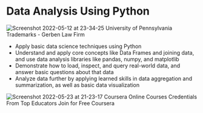 # Data Analysis Using Python
![Screenshot 2022-05-12 at 23-34-25 University of Pennsylvania Trademarks - Gerben Law Firm](https://user-images.githubusercontent.com/75258625/168163406-aba976b2-2af8-4439-8b98-0fc01d01e50b.png)

* Apply basic data science techniques using Python
* Understand and apply core concepts like Data Frames and joining data, and use data analysis libraries like pandas, numpy, and matplotlib
* Demonstrate how to load, inspect, and query real-world data, and answer basic questions about that data
* Analyze data further by applying learned skills in data aggregation and summarization, as well as basic data visualization

![Screenshot 2022-05-23 at 21-23-17 Coursera Online Courses   Credentials From Top Educators  Join for Free Coursera](https://user-images.githubusercontent.com/75258625/169883094-85f9b689-2c75-4186-9be9-3d8d746981c9.png)
